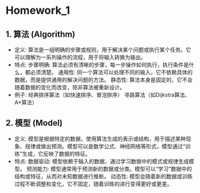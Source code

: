 # Homework_1
## 1. 算法 (Algorithm)
- 定义: 算法是一组明确的步骤或规则，用于解决某个问题或执行某个任务。它可以理解为一系列操作的流程，用于将输入转换为输出。
- 特点:
步骤明确: 算法必须有清晰的步骤，每一步操作如何执行，执行条件是什么，都必须清楚。
通用性: 同一个算法可以处理不同的输入，它不依赖具体的数据，而是提供通用的解决问题的方法。
静态性: 算法本身是固定的，它不会随着数据的变化而改变，除非算法被重新设计。
- 例子:
经典排序算法（如快速排序、冒泡排序）
寻路算法（如Dijkstra算法、A*算法）
## 2. 模型 (Model)

- 定义: 模型是根据特定的数据，使用算法生成的表示或结构，用于描述某种现象、规律或做出预测。模型可以是数学公式、神经网络等形式，模型通过“训练”生成，它反映了数据的特征。
- 特点:
数据驱动: 模型依赖于输入的数据，通过学习数据中的模式或规律生成模型。
预测能力: 模型通常用于预测新的数据或分类。模型可以“学习”数据中的结构或特征，从而对未知数据进行推断。
动态性: 模型会随着新的数据或训练过程不断调整和变化，它不固定，随着训练的进行变得更好或更差。
